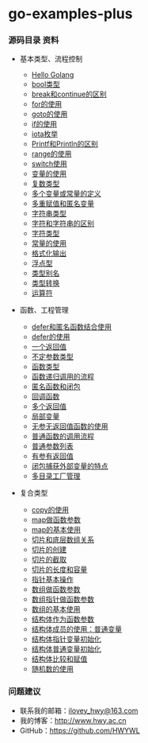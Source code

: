 # go-examples-plus
### 源码目录 资料

- 基本类型、流程控制
    + [Hello Golang](/types-process/Go_hello.go)
    + [bool类型](/types-process/Go_bool类型.go)
    + [break和continue的区别](/types-process/Go_break和continue的区别.go)
    + [for的使用](/types-process/Go_for的使用.go)
    + [goto的使用](/types-process/Go_goto的使用.go)
    + [if的使用](/types-process/Go_if的使用.go)
    + [iota枚举](/types-process/Go_iota枚举.go)
    + [Printf和Println的区别](/types-process/Go_Printf和Println的区别.go)
    + [range的使用](/types-process/Go_range的使用.go)
    + [switch使用](/types-process/Go_switch使用.go)
    + [变量的使用](/types-process/Go_变量的使用.go)
    + [复数类型](/types-process/Go_复数类型.go)
    + [多个变量或常量的定义](/types-process/Go_多个变量或常量的定义.go)
    + [多重赋值和匿名变量](/types-process/Go_多重赋值和匿名变量.go)
    + [字符串类型](/types-process/Go_字符串类型.go)
    + [字符和字符串的区别](/types-process/Go_字符和字符串的区别.go)
    + [字符类型](/types-process/Go_字符类型.go)
    + [常量的使用](/types-process/Go_常量的使用.go)
    + [格式化输出](/types-process/Go_格式化输出.go)
    + [浮点型](/types-process/Go_浮点型.go)
    + [类型别名](/types-process/Go_类型别名.go)
    + [类型转换](/types-process/Go_类型转换.go)
    + [运算符](/types-process/Go_运算符.go)

- 函数、工程管理
	+ [defer和匿名函数结合使用](/functions/Go_defer和匿名函数结合使用.go)
	+ [defer的使用](/functions/Go_defer的使用.go)
	+ [一个返回值](/functions/Go_一个返回值.go)
	+ [不定参数类型](/functions/Go_不定参数类型.go)
	+ [函数类型](/functions/Go_函数类型.go)
	+ [函数递归调用的流程](/functions/Go_函数递归调用的流程.go)
	+ [匿名函数和闭包](/functions/Go_匿名函数和闭包.go)
	+ [回调函数](/functions/Go_回调函数.go)
	+ [多个返回值](/functions/Go_多个返回值.go)
	+ [局部变量](/functions/Go_局部变量.go)
	+ [无参无返回值函数的使用](/functions/Go_无参无返回值函数的使用.go)
	+ [普通函数的调用流程](/functions/Go_普通函数的调用流程.go)
	+ [普通参数列表](/functions/Go_普通参数列表.go)
	+ [有参有返回值](/functions/Go_有参有返回值.go)
	+ [闭包捕获外部变量的特点](/functions/Go_闭包捕获外部变量的特点.go)
	+ [多目录工厂管理](/functions/src/main.go)

- 复合类型
	+ [copy的使用](/compound-types/Go_copy的使用.go)
	+ [map做函数参数](/compound-types/Go_map做函数参数.go)
	+ [map的基本使用](/compound-types/Go_map的基本使用.go)
	+ [切片和底层数组关系](/compound-types/Go_切片和底层数组关系.go)
	+ [切片的创建](/compound-types/Go_切片的创建.go)
	+ [切片的截取](/compound-types/Go_切片的截取.go)
	+ [切片的长度和容量](/compound-types/Go_切片的长度和容量.go)
	+ [指针基本操作](/compound-types/Go_指针基本操作.go)
	+ [数组做函数参数](/compound-types/Go_数组做函数参数.go)
	+ [数组指针做函数参数](/compound-types/Go_数组指针做函数参数.go)
	+ [数组的基本使用](/compound-types/Go_数组的基本使用.go)
	+ [结构体作为函数参数](/compound-types/Go_结构体作为函数参数.go)
	+ [结构体成员的使用：普通变量](/compound-types/Go_结构体成员的使用：普通变量.go)
	+ [结构体指针变量初始化](/compound-types/Go_结构体指针变量初始化.go)
	+ [结构体普通变量初始化](/compound-types/Go_结构体普通变量初始化.go)
	+ [结构体比较和赋值](/compound-types/Go_结构体比较和赋值.go)
	+ [随机数的使用](/compound-types/Go_随机数的使用.go)

### 问题建议

- 联系我的邮箱：ilovey_hwy@163.com
- 我的博客：http://www.hwy.ac.cn
- GitHub：https://github.com/HWYWL